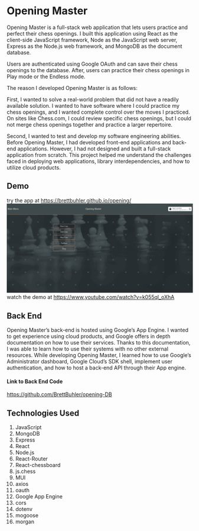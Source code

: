 # Opening Master

Opening Master is a full-stack web application that lets users practice and perfect their chess openings. I built this application using React as the client-side JavaScript framework, Node as the JavaScript web server, Express as the Node.js web framework, and MongoDB as the document database.

Users are authenticated using Google OAuth and can save their chess openings to the database. After, users can practice their chess openings in Play mode or the Endless mode.

The reason I developed Opening Master is as follows:

First, I wanted to solve a real-world problem that did not have a readily available solution. I wanted to have software where I could practice my chess openings, and I wanted complete control over the moves I practiced. On sites like Chess.com, I could review specific chess openings, but I could not merge chess openings together and practice a larger repertoire.

Second, I wanted to test and develop my software engineering abilities. Before Opening Master, I had developed front-end applications and back-end applications. However, I had not designed and built a full-stack application from scratch. This project helped me understand the challenges faced in deploying web applications, library interdependencies, and how to utilize cloud products.

## Demo
try the app at https://brettbuhler.github.io/opening/
![](public\images\om.gif)
watch the demo at https://www.youtube.com/watch?v=k055ql_oXhA

## Back End

Opening Master’s back-end is hosted using Google’s App Engine. I wanted to get experience using cloud products, and Google offers in depth documentation on how to use their services. Thanks to this documentation, I was able to learn how to use their systems with no other external resources. While developing Opening Master, I learned how to use Google’s Administrator dashboard, Google Cloud’s SDK shell, implement user authentication, and how to host a back-end API through their App engine.

#### <b>Link to Back End Code</b>

https://github.com/BrettBuhler/opening-DB

## Technologies Used

1. JavaScript
1. MongoDB
1. Express
1. React
1. Node.js
1. React-Router
1. React-chessboard
1. js.chess
1. MUI
1. axios
1. oauth
1. Google App Engine
1. cors
1. dotenv
1. mogoose
1. morgan

